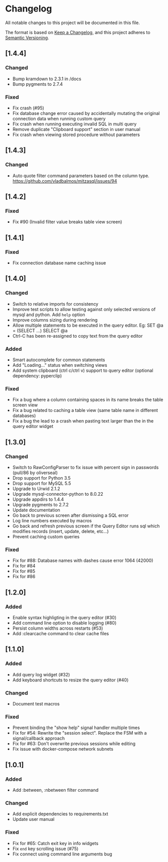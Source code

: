 # Changelog
All notable changes to this project will be documented in this file.

The format is based on [Keep a Changelog](https://keepachangelog.com/en/1.0.0/),
and this project adheres to [Semantic Versioning](https://semver.org/spec/v2.0.0.html).

## [1.4.4]
### Changed
- Bump kramdown to 2.3.1 in /docs
- Bump pygments to 2.7.4

### Fixed
- Fix crash (#95)
- Fix database change error caused by accidentally mutating the original connection data when running custom query
- Fix crash when running executing invalid SQL in multi query
- Remove duplicate "Clipboard support" section in user manual
- Fix crash when viewing stored procedure without parameters

## [1.4.3]
### Changed
- Auto quote filter command parameters based on the column type. https://github.com/vladbalmos/mitzasql/issues/94

## [1.4.2]
### Fixed
- Fix #90 (Invalid filter value breaks table view screen)

## [1.4.1]
### Fixed
- Fix connection database name caching issue

## [1.4.0]
### Changed
- Switch to relative imports for consistency
- Improve test scripts to allow testing against only selected versions of mysql and python. Add `help` option
- Improve columns sizing during rendering
- Allow multiple statements to be executed in the query editor. Eg:
    SET @a = (SELECT ...)
    SELECT @a
- Ctrl-C has been re-assigned to copy text from the query editor

### Added
- Smart autocomplete for common statements
- Add "Loading..." status when switching views
- Add system clipboard (ctrl c/ctrl v) support to query editor (optional dependency: pyperclip)

### Fixed
- Fix a bug where a column containing spaces in its name breaks the table screen view
- Fix a bug related to caching a table view (same table name in different databases)
- Fix a bug the lead to a crash when pasting text larger than the in the query editor widget

## [1.3.0]

### Changed
- Switch to RawConfigParser to fix issue with percent sign in passwords (pull/86 by oliverseal)
- Drop support for Python 3.5
- Drop support for MySQL 5.5
- Upgrade to Urwid 2.1.2
- Upgrade mysql-connector-python to 8.0.22
- Upgrade appdirs to 1.4.4
- Upgrade pygments to 2.7.2
- Update documentation
- Go back to previous screen after dismissing a SQL error
- Log line numbers executed by macros
- Go back and refresh previous screen if the Query Editor runs sql which modifies records (insert, update, delete, etc...)
- Prevent caching custom queries

### Fixed
- Fix for #88: Database names with dashes cause error 1064 (42000)
- Fix for #84
- Fix for #85
- Fix for #86

## [1.2.0]

### Added
- Enable syntax highligting in the query editor (#30)
- Add command line option to disable logging (#80)
- Persist column widths across restarts (#53)
- Add :clearcache command to clear cache files

## [1.1.0]

### Added
- Add query log widget (#32)
- Add keyboard shortcuts to resize the query editor (#40)

### Changed
- Document test macros

### Fixed
- Prevent binding the "show help" signal handler multiple times
- Fix for #54: Rewrite the "session select". Replace the FSM with a signal/callback approach
- Fix for #63: Don't overwrite previous sessions while editing
- Fix issue with docker-compose network subnets

## [1.0.1]

### Added
- Add :between, :nbetween filter command

### Changed
- Add explicit dependencies to requirements.txt
- Update user manual

### Fixed
- Fix for #65: Catch exit key in info widgets
- Fix `end` key scrolling issue (#75)
- Fix connect using command line arguments bug
